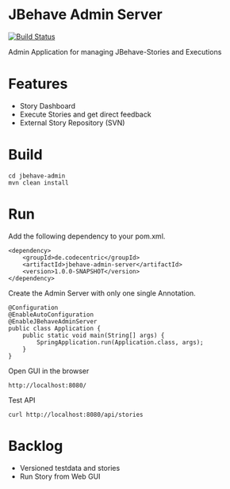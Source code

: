 JBehave Admin Server
================================================

[![Build Status](https://travis-ci.org/denschu/jbehave-admin.png?branch=master)](https://travis-ci.org/denschu/jbehave-admin)

Admin Application for managing JBehave-Stories and Executions

# Features

* Story Dashboard
* Execute Stories and get direct feedback
* External Story Repository (SVN)

# Build

	cd jbehave-admin
	mvn clean install

# Run

Add the following dependency to your pom.xml.

```
<dependency>
	<groupId>de.codecentric</groupId>
	<artifactId>jbehave-admin-server</artifactId>
	<version>1.0.0-SNAPSHOT</version>
</dependency>
```

Create the Admin Server with only one single Annotation.

```
@Configuration
@EnableAutoConfiguration
@EnableJBehaveAdminServer
public class Application {
	public static void main(String[] args) {
		SpringApplication.run(Application.class, args);
	}
}
```

Open GUI in the browser
	
	http://localhost:8080/
	
Test API

	curl http://localhost:8080/api/stories
		
	
# Backlog

* Versioned testdata and stories
* Run Story from Web GUI
